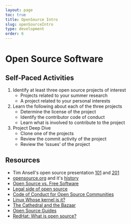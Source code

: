 ```yaml
---
layout: page
toc: true
title: OpenSource Intro
slug: openSourceIntro
type: development
order: 6
---
```


# Open Source Software


## Self-Paced Activities

1. Identify at least three open source projects of interest
   * Projects related to your summer research
   * A project related to your personal interests
2. Learn the following about each of the three projects
   * Determine the license of the project
   * Identify the contributor code of conduct
   * Learn what is involved to contribute to the project
3. Project Deep Dive
   * Clone one of the projects
   * Review the commit activity of the project
   * Review the ‘issues’ of the project


## Resources

  * Tim Ansell's open source presentation [101](https://j.mp/eri19-foss101) and [201](https://j.mp/eri19-foss102)
  * [opensource.org](https://opensource.org/) and it's [history](https://opensource.org/history)
  * [Open Source vs. Free Software](https://opensource.com/article/17/11/open-source-or-free-software) 
  * [Legal side of open source](https://opensource.guide/legal/)
  * [Code of Conduct for Open Source Communities](https://www.contributor-covenant.org/)
  * [Linux Whose kernel is it?](https://www.wired.com/2004/05/linux-whose-kernel-is-it/)
  * [The Cathedral and the Bazaar](http://www.catb.org/~esr/writings/cathedral-bazaar/cathedral-bazaar/index.html)
  * [Open Source Guides](https://opensource.guide/)
  * [RedHat: What is open source?](https://www.redhat.com/en/topics/open-source/what-is-open-source)
